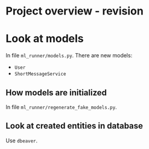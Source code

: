 # Project overview - revision

# Look at models

In file `ml_runner/models.py`. There are new models:
* `User`
* `ShortMessageService`

## How models are initialized
In file `ml_runner/regenerate_fake_models.py`.

## Look at created entities in database

Use `dbeaver`.